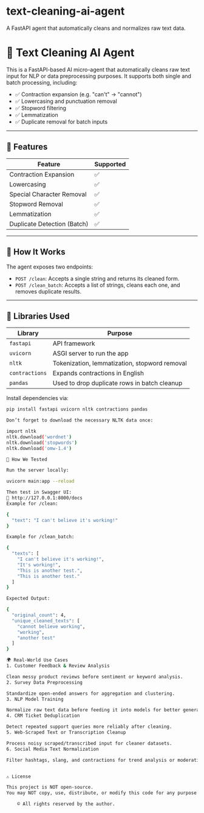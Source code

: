 # text-cleaning-ai-agent
A FastAPI agent that automatically cleans and normalizes raw text data.
# 🧠 Text Cleaning AI Agent

This is a FastAPI-based AI micro-agent that automatically cleans raw text input for NLP or data preprocessing purposes. It supports both single and batch processing, including:

- ✅ Contraction expansion (e.g. "can't" → "cannot")
- ✅ Lowercasing and punctuation removal
- ✅ Stopword filtering
- ✅ Lemmatization
- ✅ Duplicate removal for batch inputs

---

## 🚀 Features

| Feature                    | Supported |
|---------------------------|-----------|
| Contraction Expansion      | ✅         |
| Lowercasing                | ✅         |
| Special Character Removal  | ✅         |
| Stopword Removal           | ✅         |
| Lemmatization              | ✅         |
| Duplicate Detection (Batch)| ✅         |

---

## 🔧 How It Works

The agent exposes two endpoints:

- `POST /clean`: Accepts a single string and returns its cleaned form.
- `POST /clean_batch`: Accepts a list of strings, cleans each one, and removes duplicate results.

---

## 🧱 Libraries Used

| Library         | Purpose                                      |
|----------------|----------------------------------------------|
| `fastapi`       | API framework                                |
| `uvicorn`       | ASGI server to run the app                   |
| `nltk`          | Tokenization, lemmatization, stopword removal |
| `contractions`  | Expands contractions in English              |
| `pandas`        | Used to drop duplicate rows in batch cleanup |

Install dependencies via:

```bash
pip install fastapi uvicorn nltk contractions pandas

Don’t forget to download the necessary NLTK data once:

import nltk
nltk.download('wordnet')
nltk.download('stopwords')
nltk.download('omw-1.4')

🧪 How We Tested

Run the server locally:

uvicorn main:app --reload

Then test in Swagger UI:
📍 http://127.0.0.1:8000/docs
Example for /clean:

{
  "text": "I can't believe it's working!"
}

Example for /clean_batch:

{
  "texts": [
    "I can't believe it's working!",
    "It's working!",
    "This is another test.",
    "This is another test."
  ]
}

Expected Output:

{
  "original_count": 4,
  "unique_cleaned_texts": [
    "cannot believe working",
    "working",
    "another test"
  ]
}

🌍 Real-World Use Cases
1. Customer Feedback & Review Analysis

Clean messy product reviews before sentiment or keyword analysis.
2. Survey Data Preprocessing

Standardize open-ended answers for aggregation and clustering.
3. NLP Model Training

Normalize raw text data before feeding it into models for better generalization.
4. CRM Ticket Deduplication

Detect repeated support queries more reliably after cleaning.
5. Web-Scraped Text or Transcription Cleanup

Process noisy scraped/transcribed input for cleaner datasets.
6. Social Media Text Normalization

Filter hashtags, slang, and contractions for trend analysis or moderation.


⚠️ License

This project is NOT open-source.
You may NOT copy, use, distribute, or modify this code for any purpose — personal or commercial — without express written permission from the creator.

    © All rights reserved by the author.
